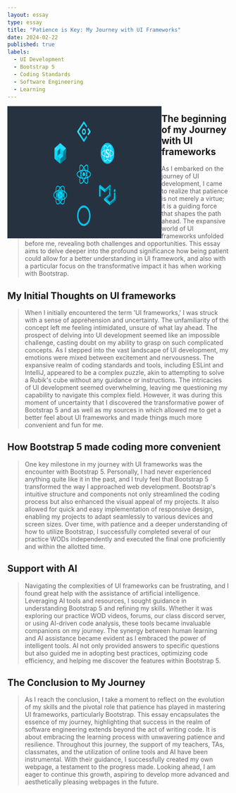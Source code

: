 ```yaml
---
layout: essay
type: essay
title: "Patience is Key: My Journey with UI Frameworks"
date: 2024-02-22
published: true
labels:
  - UI Development
  - Bootstrap 5
  - Coding Standards
  - Software Engineering
  - Learning
---
```


<img align="left" src="https://github.com/AustinV28/AustinV28.github.io/blob/main/img/react-ui-frameworks-the-best.jpg?raw=true" alt="Patience is Key" width="350" height="300">


## The beginning of my Journey with UI frameworks

>    As I embarked on the journey of UI development, I came to realize that patience is not merely a virtue; it is a guiding force that shapes the path ahead. The expansive world of UI frameworks unfolded before me, revealing both challenges and opportunities. This essay aims to delve deeper into the profound significance how being patient could allow for a better understanding in UI framework, and also with a particular focus on the transformative impact it has when working with Bootstrap.

## My Initial Thoughts on UI frameworks

>  When I initially encountered the term 'UI frameworks,' I was struck with a sense of apprehension and uncertainty. The unfamiliarity of the concept left me feeling intimidated, unsure of what lay ahead. The prospect of delving into UI development seemed like an impossible challenge, casting doubt on my ability to grasp on such complicated concepts. As I stepped into the vast landscape of UI development, my emotions were mixed between excitement and nervousness. The expansive realm of coding standards and tools, including ESLint and IntelliJ, appeared to be a complex puzzle, akin to attempting to solve a Rubik's cube without any guidance or instructions. The intricacies of UI development seemed overwhelming, leaving me questioning my capability to navigate this complex field. However, it was during this moment of uncertainty that I discovered the transformative power of Bootstrap 5 and as well as my sources in which allowed me to get a better feel about UI frameworks and made things much more convenient and fun for me.

## How Bootstrap 5 made coding more convenient

>    One key milestone in my journey with UI frameworks was the encounter with Bootstrap 5. Personally, I had never experienced anything quite like it in the past, and I truly feel that Bootstrap 5 transformed the way I approached web development. Bootstrap's intuitive structure and components not only streamlined the coding process but also enhanced the visual appeal of my projects. It also allowed for quick and easy implementation of responsive design, enabling my projects to adapt seamlessly to various devices and screen sizes. Over time, with patience and a deeper understanding of how to utilize Bootstrap, I successfully completed several of our practice WODs independently and executed the final one proficiently and within the allotted time.

## Support with AI

>    Navigating the complexities of UI frameworks can be frustrating, and I found great help with the assistance of artificial intelligence. Leveraging AI tools and resources, I sought guidance in understanding Bootstrap 5 and refining my skills. Whether it was exploring our practice WOD videos, forums, our class discord server, or using AI-driven code analysis, these tools became invaluable companions on my journey. The synergy between human learning and AI assistance became evident as I embraced the power of intelligent tools. AI not only provided answers to specific questions but also guided me in adopting best practices, optimizing code efficiency, and helping me discover the features within Bootstrap 5.

## The Conclusion to My Journey

>    As I reach the conclusion, I take a moment to reflect on the evolution of my skills and the pivotal role that patience has played in mastering UI frameworks, particularly Bootstrap. This essay encapsulates the essence of my journey, highlighting that success in the realm of software engineering extends beyond the act of writing code. It is about embracing the learning process with unwavering patience and resilience. Throughout this journey, the support of my teachers, TAs, classmates, and the utilization of online tools and AI have been instrumental. With their guidance, I successfully created my own webpage, a testament to the progress made. Looking ahead, I am eager to continue this growth, aspiring to develop more advanced and aesthetically pleasing webpages in the future.
